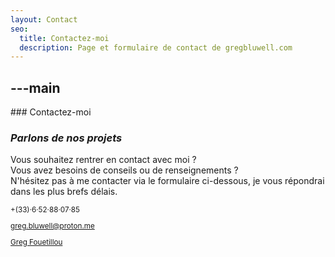 ```yaml
---
layout: Contact
seo:
  title: Contactez-moi
  description: Page et formulaire de contact de gregbluwell.com
---
```




---main
---

<PageTitle>
  ### Contactez-moi

  ### _Parlons de nos projets_
</PageTitle>

Vous souhaitez rentrer en contact avec moi ?  
Vous avez besoins de conseils ou de renseignements ?  
N'hésitez pas à me contacter via le formulaire ci-dessous, je vous répondrai dans les plus brefs délais.

<Sep size="12" />

<small>
  <Icon src="/icons/cell-phone.svg" className="icon-w-30 inline mr-1 align-middle fill-current text-omega-500" /> +(33)<span className="text-black">·</span>6<span className="text-black">·</span>52<span className="text-black">·</span>88<span className="text-black">·</span>07<span className="text-black">·</span>85

  <Icon src="/icons/mail.svg" className="mr-2 inline align-middle fill-current text-omega-500" />greg.bluwell@proton.me

  <Icon src="/icons/logo-linkedin.svg" className="mr-2 inline align-middle fill-current text-omega-500" /> [Greg Fouetillou](https://www.linkedin.com/in/greg-fouetillou-a2047a266/)


</small>